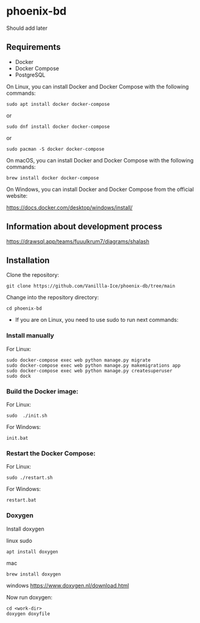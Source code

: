# phoenix-bd
Should add later

## Requirements
- Docker
- Docker Compose
- PostgreSQL

On Linux, you can install Docker and Docker Compose with the following commands:

```
sudo apt install docker docker-compose
```
or
```
sudo dnf install docker docker-compose
```
or
```
sudo pacman -S docker docker-compose
```

On macOS, you can install Docker and Docker Compose with the following commands:

```
brew install docker docker-compose
```

On Windows, you can install Docker and Docker Compose from the official website:

https://docs.docker.com/desktop/windows/install/


## Information about development process

https://drawsql.app/teams/fuuulkrum7/diagrams/shalash

## Installation

Clone the repository:

```
git clone https://github.com/Vanillla-Ice/phoenix-db/tree/main
```

Change into the repository directory:

```
cd phoenix-bd
```

* If you are on Linux, you need to use sudo to run next commands:

### Install manually
For Linux:
```
sudo docker-compose exec web python manage.py migrate
sudo docker-compose exec web python manage.py makemigrations app
sudo docker-compose exec web python manage.py createsuperuser
sudo dock
```

### Build the Docker image:
For Linux:
```
sudo  ./init.sh
```
For Windows:
```
init.bat
```
### Restart the Docker Compose:
For Linux:
```
sudo ./restart.sh
```
For Windows:
```
restart.bat
```

### Doxygen
Install doxygen

linux
sudo 
```
apt install doxygen
```
mac
```
brew install doxygen
```
windows
https://www.doxygen.nl/download.html

Now run doxygen:

```
cd <work-dir>
doxygen doxyfile
```

